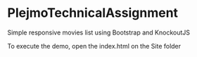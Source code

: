 # PlejmoTechnicalAssignment
Simple responsive movies list using Bootstrap and KnockoutJS

To execute the demo, open the index.html on the Site folder
